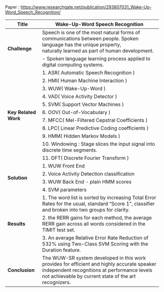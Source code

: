 Paper : https://www.researchgate.net/publication/293807031_Wake-Up-Word_Speech_Recognition/

<table class="tg">
<thead>
  <tr>
    <th class="tg-0pky"><span style="font-weight:bold">Title</span></th>
    <th class="tg-0pky">Wake-Up-Word Speech Recognition</th>
  </tr>
</thead>
<tbody>
  <tr>
    <td class="tg-0pky" rowspan="2"><span style="font-weight:bold">Challenge</span></td>
    <td class="tg-0pky">Speech is one of the most natural forms of communications between people. Spoken language has the unique property, <br>naturally learned as part of human development.</td>
  </tr>
  <tr>
    <td class="tg-0pky">- Spoken language learning process applied to digital computing systems.</td>
  </tr>
  <tr>
    <td class="tg-fymr" rowspan="11"><span style="font-weight:bold">Key Related Work</span></td>
    <td class="tg-0pky">1. ASR( Automatic Speech Recognition )</td>
  </tr>
  <tr>
    <td class="tg-0pky">2. HMI( Human Machine Interaction )</td>
  </tr>
  <tr>
    <td class="tg-0pky">3. WUW( Wake-Up-Word )</td>
  </tr>
  <tr>
    <td class="tg-0lax">4. VAD( Voice Activity Detector )</td>
  </tr>
  <tr>
    <td class="tg-0lax">5. SVM( Support Vector Machines )</td>
  </tr>
  <tr>
    <td class="tg-0lax">6. OOV( Out-of-Vocabulary )</td>
  </tr>
  <tr>
    <td class="tg-0lax">7. MFCC( Mel-Filtered Cepstral Coefficients )</td>
  </tr>
  <tr>
    <td class="tg-0lax">8. LPC( Linear Predictive Coding coefficients )</td>
  </tr>
  <tr>
    <td class="tg-0lax">9. HMM( Hidden Markov Models )</td>
  </tr>
  <tr>
    <td class="tg-0lax">10. Windowing : Stage slices the input signal into discrete time segments.</td>
  </tr>
  <tr>
    <td class="tg-0lax">11. DFT( Discrete Fourier Transform )</td>
  </tr>
  <tr>
    <td class="tg-0pky" rowspan="4"><span style="font-weight:bold">Solution</span></td>
    <td class="tg-0pky">1. WUW Front End</td>
  </tr>
  <tr>
    <td class="tg-0lax">2. Voice Activity Detection classification</td>
  </tr>
  <tr>
    <td class="tg-0lax">3. WUW Back End - plain HMM scores</td>
  </tr>
  <tr>
    <td class="tg-0lax">4. SVM parameters</td>
  </tr>
  <tr>
    <td class="tg-0pky" rowspan="3"><span style="font-weight:bold">Results</span></td>
    <td class="tg-0pky">1. The word list is sorted by increasing Total Error Rates for the usual, standard “Score 1”, classifier and broken into two groups for clarity.</td>
  </tr>
  <tr>
    <td class="tg-0pky">2. the RERR gains for each method, the average RERR gain across all words considered in the TIMIT test set.</td>
  </tr>
  <tr>
    <td class="tg-0pky">3. An average Relative Error Rate Reduction of 532% using Two-Class SVM Scoring with the Duration feature.</td>
  </tr>
  <tr>
    <td class="tg-0pky"><span style="font-weight:bold">Conclusion</span></td>
    <td class="tg-0pky">The WUW-SR system developed in this work provides for efficient and highly accurate speaker independent recognitions at performance levels not achievable by current state of the art recognizers.<br></td>
  </tr>
</tbody>
</table>
